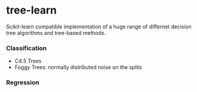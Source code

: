 # tree-learn
Scikit-learn compatible implementation of a huge range of differnet decision tree algorithms and tree-based methods.

### Classification
- C4.5 Trees
- Foggy Trees: normally distributed noise on the splits

### Regression

